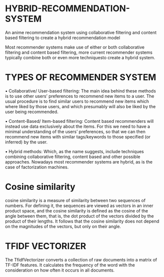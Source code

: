 # HYBRID-RECOMMENDATION-SYSTEM
An anime recommendation system using collaborative filtering and content based filtering to create a hybrid recommendation model

Most recommender systems make use of either or both collaborative filtering and content based filtering, more current recommender systems typically combine both or even more techniquesto create a hybrid system.

# TYPES OF RECOMMENDER SYSTEM

•	Collaborative/ User-based filtering: The main idea behind these methods is to use other users’ preferences to recommend new items to a user. The usual procedure is to find similar users to recommend new items which where liked by those users, and which presumably will also be liked by the user being recommended.

•	Content-Based/ Item-based filtering: Content based recommenders will instead use data exclusively about the items. For this we need to have a minimal understanding of the users’ preferences, so that we can then recommend new items with similar tags/keywords to those specified (or inferred) by the user.

•	Hybrid methods: Which, as the name suggests, include techniques combining collaborative filtering, content based and other possible approaches. Nowadays most recommender systems are hybrid, as is the case of factorization machines.

# Cosine similarity

cosine similarity is a measure of similarity between two sequences of numbers. For defining it, the sequences are viewed as vectors in an inner product space, and the cosine similarity is defined as the cosine of the angle between them, that is, the dot product of the vectors divided by the product of their lengths. It follows that the cosine similarity does not depend on the magnitudes of the vectors, but only on their angle.

# TFIDF VECTORIZER

The TfidfVectorizer converts a collection of raw documents into a matrix of TF-IDF features. It calculates the frequency of the word with the consideration on how often it occurs in all documents. 


